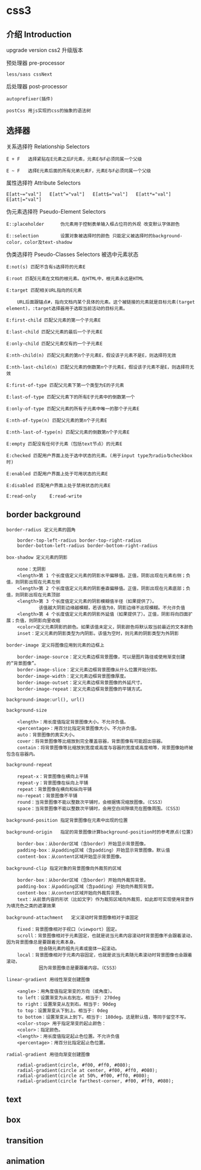 # css3

## 介绍 Introduction

upgrade version css2 升级版本

预处理器 pre-processor

    less/sass cssNext

后处理器 post-processor

    autoprefixer(插件)

    postCss 用js实现的css的抽象的语法树

## 选择器

关系选择符 Relationship Selectors

    E + F   选择紧贴在E元素之后F元素，元素E与F必须同属一个父级

    E ~ F   选择E元素后面的所有兄弟元素F，元素E与F必须同属一个父级

属性选择符 Attribute Selectors

    E[att~="val"]   E[att^="val"]   E[att$="val"]   E[att*="val"]   E[att|="val"]

伪元素选择符 Pseudo-Element Selectors

    E::placeholder      伪元素用于控制表单输入框占位符的外观 改变默认字体颜色

    E::selection        设置对象被选择时的颜色 只能定义被选择时的background-color，color及text-shadow

伪类选择符 Pseudo-Classes Selectors 被选中元素状态

    E:not(s) 匹配不含有s选择符的元素E

    E:root 匹配E元素在文档的根元素。在HTML中，根元素永远是HTML

    E:target 匹配相关URL指向的E元素

        URL后面跟锚点#，指向文档内某个具体的元素。这个被链接的元素就是目标元素(target element)，:target选择器用于选取当前活动的目标元素。

    E:first-child 匹配父元素的第一个子元素E

    E:last-child 匹配父元素的最后一个子元素E

    E:only-child 匹配父元素仅有的一个子元素E

    E:nth-child(n) 匹配父元素的第n个子元素E，假设该子元素不是E，则选择符无效

    E:nth-last-child(n) 匹配父元素的倒数第n个子元素E，假设该子元素不是E，则选择符无效

    E:first-of-type 匹配父元素下第一个类型为E的子元素

    E:last-of-type 匹配父元素下的所有E子元素中的倒数第一个

    E:only-of-type 匹配父元素的所有子元素中唯一的那个子元素E

    E:nth-of-type(n) 匹配父元素的第n个子元素E

    E:nth-last-of-type(n) 匹配父元素的倒数第n个子元素E

    E:empty 匹配没有任何子元素（包括text节点）的元素E

    E:checked 匹配用户界面上处于选中状态的元素。(用于input type为radio与checkbox时)

    E:enabled 匹配用户界面上处于可用状态的元素E

    E:disabled 匹配用户界面上处于禁用状态的元素E

    E:read-only     E:read-write

## border background

    border-radius 定义元素的圆角

        border-top-left-radius border-top-right-radius
        border-bottom-left-radius border-bottom-right-radius

    box-shadow 定义元素的阴影

        none：无阴影
        <length>第 1 个长度值定义元素的阴影水平偏移值。正值，阴影出现在元素右侧；负值，则阴影出现在元素左侧
        <length>第 2 个长度值定义元素的阴影垂直偏移值。正值，阴影出现在元素底部；负值，则阴影出现在元素顶部
        <length>第 3 个长度值定义元素的阴影模糊值半径（如果提供了）。
                该值越大阴影边缘越模糊，若该值为0，阴影边缘不出现模糊。不允许负值
        <length>第 4 个长度值定义元素的阴影外延值（如果提供了）。正值，阴影将向四面扩展；负值，则阴影向里收缩
        <color>定义元素阴影的颜色。如果该值未定义，阴影颜色将默认取当前最近的文本颜色
        inset：定义元素的阴影类型为内阴影。该值为空时，则元素的阴影类型为外阴影

    border-image 定义将图像应用到元素的边框上

        border-image-source：定义元素边框背景图像，可以是图片路径或使用渐变创建的“背景图像”。
        border-image-slice：定义元素边框背景图像从什么位置开始分割。
        border-image-width：定义元素边框背景图像厚度。
        border-image-outset：定义元素边框背景图像的外延尺寸。
        border-image-repeat：定义元素边框背景图像的平铺方式。

    background-image:url(), url()

    background-size

        <length>：用长度值指定背景图像大小。不允许负值。
        <percentage>：用百分比指定背景图像大小。不允许负值。
        auto：背景图像的真实大小。
        cover：将背景图像等比缩放到完全覆盖容器，背景图像有可能超出容器。
        contain：将背景图像等比缩放到宽度或高度与容器的宽度或高度相等，背景图像始终被包含在容器内。

    background-repeat

        repeat-x：背景图像在横向上平铺
        repeat-y：背景图像在纵向上平铺
        repeat：背景图像在横向和纵向平铺
        no-repeat：背景图像不平铺
        round：当背景图像不能以整数次平铺时，会根据情况缩放图像。（CSS3）
        space：当背景图像不能以整数次平铺时，会用空白间隙填充在图像周围。（CSS3）

    background-position 指定背景图像在元素中出现的位置

    background-origin   指定的背景图像计算background-position时的参考原点(位置)

        border-box：从border区域（含border）开始显示背景图像。
        padding-box：从padding区域（含padding）开始显示背景图像。默认值
        content-box：从content区域开始显示背景图像。

    background-clip 指定对象的背景图像向外裁剪的区域

        border-box：从border区域（含border）开始向外裁剪背景。
        padding-box：从padding区域（含padding）开始向外裁剪背景。
        content-box：从content区域开始向外裁剪背景。
        text：从前景内容的形状（比如文字）作为裁剪区域向外裁剪，如此即可实现使用背景作为填充色之类的遮罩效果

    background-attachment   定义滚动时背景图像相对于谁固定

        fixed：背景图像相对于视口（viewport）固定。
        scroll：背景图像相对于元素固定，也就是说当元素内容滚动时背景图像不会跟着滚动，因为背景图像总是要跟着元素本身。
                但会随元素的祖先元素或窗体一起滚动。
        local：背景图像相对于元素内容固定，也就是说当元素随元素滚动时背景图像也会跟着滚动，
                因为背景图像总是要跟着内容。（CSS3）

    linear-gradient 用线性渐变创建图像

        <angle>：用角度值指定渐变的方向（或角度）。
        to left：设置渐变为从右到左。相当于: 270deg
        to right：设置渐变从左到右。相当于: 90deg
        to top：设置渐变从下到上。相当于: 0deg
        to bottom：设置渐变从上到下。相当于: 180deg。这是默认值，等同于留空不写。
        <color-stop> 用于指定渐变的起止颜色：
        <color>：指定颜色。
        <length>：用长度值指定起止色位置。不允许负值
        <percentage>：用百分比指定起止色位置。

    radial-gradient 用径向渐变创建图像

        radial-gradient(circle, #f00, #ff0, #080);
        radial-gradient(circle at center, #f00, #ff0, #080);
        radial-gradient(circle at 50%, #f00, #ff0, #080);
        radial-gradient(circle farthest-corner, #f00, #ff0, #080);

## text

## box

## transition

## animation
